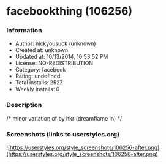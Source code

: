 # facebookthing (106256)

### Information
- Author: nickyousuck (unknown)
- Created at: unknown
- Updated at: 10/13/2014, 10:53:52 PM
- License: NO-REDISTRIBUTION
- Category: facebook
- Rating: undefined
- Total installs: 2527
- Weekly installs: 0


### Description
/* minor variation of by hkr (dreamflame in) */


### Screenshots (links to userstyles.org)
![https://userstyles.org/style_screenshots/106256-after.png](https://userstyles.org/style_screenshots/106256-after.png)


